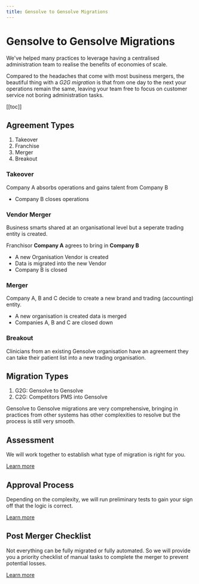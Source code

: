 ```yaml
---
title: Gensolve to Gensolve Migrations
---
```


# Gensolve to Gensolve Migrations

We've helped many practices to leverage having a centralised administration team to realise the benefits of economies of scale.

Compared to the headaches that come with most business mergers, the beautiful thing with a _G2G migration_ is that from one day to the next your operations remain the same, leaving your team free to focus on customer service not boring administration tasks.

[[toc]]

## Agreement Types

1. Takeover
2. Franchise
3. Merger
4. Breakout

### Takeover

Company A absorbs operations and gains talent from Company B

- Company B closes operations

### Vendor Merger

Business smarts shared at an organisational level but a seperate trading entity is created.

Franchisor **Company A** agrees to bring in **Company B**

- A new Organisation Vendor is created
- Data is migrated into the new Vendor
- Company B is closed

### Merger

Company A, B and C decide to create a new brand and trading (accounting) entity.

- A new organisation is created data is merged
- Companies A, B and C are closed down

### Breakout

Clinicians from an existing Gensolve organisation have an agreement they can take their patient list into a new trading organisation.

## Migration Types

1. G2G: Gensolve to Gensolve
2. C2G: Competitors PMS into Gensolve

Gensolve to Gensolve migrations are very comprehensive, bringing in practices from other systems has other complexities to resolve but the process is still very smooth.

## Assessment

We will work together to establish what type of migration is right for you.

[Learn more](./growth-migration-assessment.md)

## Approval Process

Depending on the complexity, we will run preliminary tests to gain your sign off that the logic is correct.

[Learn more](./growth-migration-approval-process.md)

## Post Merger Checklist

Not everything can be fully migrated or fully automated. So we will provide you a priority checklist of manual tasks to complete the merger to prevent potential losses.

[Learn more](./post-merger-checklist.md)
